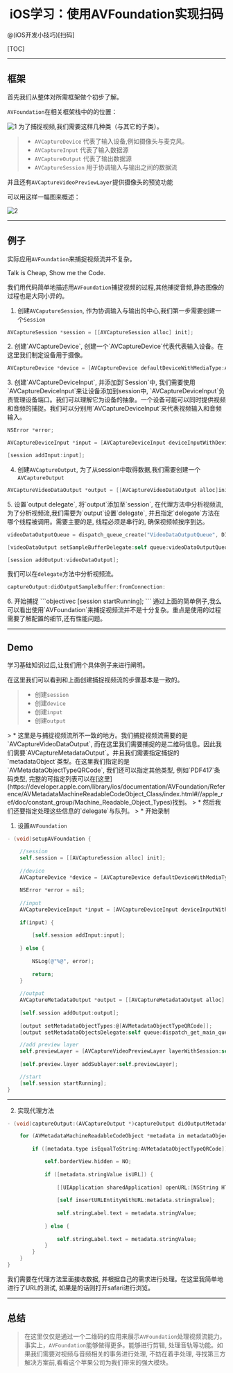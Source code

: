 # <center>iOS学习：使用AVFoundation实现扫码</center>

@(iOS开发小技巧)[扫码]

[TOC]

---
## 框架

首先我们从整体对所需框架做个初步了解。

`AVFoundation`在相关框架栈中的的位置：

![1](./结构图.png)
为了捕捉视频,我们需要这样几种类（与其它的子类）。

> * `AVCaptureDevice` 代表了输入设备,例如摄像头与麦克风。
> * `AVCaptureInput` 代表了输入数据源
> * `AVCaptureOutput` 代表了输出数据源
> * `AVCaptureSession` 用于协调输入与输出之间的数据流

并且还有`AVCaptureVideoPreviewLayer`提供摄像头的预览功能

可以用这样一幅图来概述： 

![2](./引导图.png)

---
## 例子

实际应用`AVFoundation`来捕捉视频流并不复杂。

Talk is Cheap, Show me the Code.

我们用代码简单地描述用`AVFoundation`捕捉视频的过程,其他捕捉音频,静态图像的过程也是大同小异的。

1. 创建`AVCaputureSession`, 作为协调输入与输出的中心,我们第一步需要创建一个`Session`

```objectivec
AVCaptureSession *session = [[AVCaptureSession alloc] init];
```
<dr>
<dr>
2. 创建`AVCaptureDevice`, 创建一个`AVCaptureDevice`代表代表输入设备。在这里我们制定设备用于摄像。

```objectivec
AVCaptureDevice *device = [AVCaptureDevice defaultDeviceWithMediaType:AVMediaTypeVideo];
```
<dr>
<dr>
3. 创建`AVCaptureDeviceInput`, 并添加到`Session`中, 我们需要使用`AVCaptureDeviceInput`来让设备添加到session中, `AVCaptureDeviceInput`负责管理设备端口。我们可以理解它为设备的抽象。一个设备可能可以同时提供视频和音频的捕捉。我们可以分别用`AVCaptureDeviceInput`来代表视频输入和音频输入。

```objectivec
NSError *error;

AVCaptureDeviceInput *input = [AVCaptureDeviceInput deviceInputWithDevice:device error:&error];

[session addInput:input];
```
<dr>
<dr>

4. 创建`AVCaptureOutput`, 为了从session中取得数据,我们需要创建一个`AVCaptureOutput`
```objectivec
AVCaptureVideoDataOutput *output = [[AVCaptureVideoDataOutput alloc]init];
```
<dr>
<dr>
5. 设置`output delegate`, 将`output`添加至`session`, 在代理方法中分析视频流, 为了分析视频流,我们需要为`output`设置`delegate`, 并且指定`delegate`方法在哪个线程被调用。需要主要的是, 线程必须是串行的, 确保视频帧按序到达。

```objectivec
videoDataOutputQueue = dispatch_queue_create("VideoDataOutputQueue", DISPATCH_QUEUE_SERIAL);

[videoDataOutput setSampleBufferDelegate:self queue:videoDataOutputQueue];

[session addOutput:videoDataOutput];
```
我们可以在`delegate`方法中分析视频流。
```objectivec
captureOutput:didOutputSampleBuffer:fromConnection:
```
<dr>
<dr>
6. 开始捕捉
```objectivec
[session startRunning];
```
通过上面的简单例子,我么可以看出使用`AVFoundation`来捕捉视频流并不是十分复杂。重点是使用的过程需要了解配置的细节,还有性能问题。

---
## Demo


学习基础知识过后,让我们用个具体例子来进行阐明。

在这里我们可以看到和上面创建捕捉视频流的步骤基本是一致的。

> * 创建`session`
> * 创建`device`
> * 创建`input`
> * 创建`output`
<dr>
<dr>
> * 这里是与捕捉视频流所不一致的地方。我们捕捉视频流需要的是`AVCaptureVideoDataOutput`, 而在这里我们需要捕捉的是二维码信息。因此我们需要`AVCaptureMetadataOutput`。并且我们需要指定捕捉的`metadataObject`类型。在这里我们指定的是`AVMetadataObjectTypeQRCode`, 我们还可以指定其他类型, 例如`PDF417`条码类型, 完整的可指定列表可以在[这里](https://developer.apple.com/library/ios/documentation/AVFoundation/Reference/AVMetadataMachineReadableCodeObject_Class/index.html#//apple_ref/doc/constant_group/Machine_Readable_Object_Types)找到。
<dr>
<dr>
> * 然后我们还要指定处理这些信息的`delegate`与队列。
> * 开始录制

1. 设置`AVFoundation`

```objectivec
- (void)setupAVFoundation {

    //session
    self.session = [[AVCaptureSession alloc] init];
    
    //device
    AVCaptureDevice *device = [AVCaptureDevice defaultDeviceWithMediaType:AVMediaTypeVideo];
    
    NSError *error = nil;
    
    //input
    AVCaptureDeviceInput *input = [AVCaptureDeviceInput deviceInputWithDevice:device error:&error];
    
    if(input) {
    
        [self.session addInput:input];
        
    } else {
    
        NSLog(@"%@", error);
        
        return;
    }
    
    //output
    AVCaptureMetadataOutput *output = [[AVCaptureMetadataOutput alloc] init];
    
    [self.session addOutput:output];
    
    [output setMetadataObjectTypes:@[AVMetadataObjectTypeQRCode]];
    [output setMetadataObjectsDelegate:self queue:dispatch_get_main_queue()];

    //add preview layer
    self.previewLayer = [AVCaptureVideoPreviewLayer layerWithSession:self.session];
    
    [self.preview.layer addSublayer:self.previewLayer];

    //start
    [self.session startRunning];
}
```
---
2. 实现代理方法

```objectivec
- (void)captureOutput:(AVCaptureOutput *)captureOutput didOutputMetadataObjects:(NSArray *)metadataObjects fromConnection:(AVCaptureConnection *)connection {

    for (AVMetadataMachineReadableCodeObject *metadata in metadataObjects) {
    
        if ([metadata.type isEqualToString:AVMetadataObjectTypeQRCode]) {

            self.borderView.hidden = NO;
            
            if ([metadata.stringValue isURL]) {
            
                [[UIApplication sharedApplication] openURL:[NSString HTTPURLFromString:metadata.stringValue]];
                
                [self insertURLEntityWithURL:metadata.stringValue];
                
                self.stringLabel.text = metadata.stringValue;
                
            } else {
            
                self.stringLabel.text = metadata.stringValue;
            }
        }
    }
}
```

我们需要在代理方法里面接收数据, 并根据自己的需求进行处理。在这里我简单地进行了URL的测试, 如果是的话则打开safari进行浏览。


---
## 总结

> 在这里仅仅是通过一个二维码的应用来展示`AVFoundation`处理视频流能力。事实上，`AVFoundation`能够做得更多。能够进行剪辑, 处理音轨等功能。如果我们需要对视频与音频相关的事务进行处理, 不妨在着手处理, 寻找第三方解决方案前,看看这个苹果公司为我们带来的强大模块。


